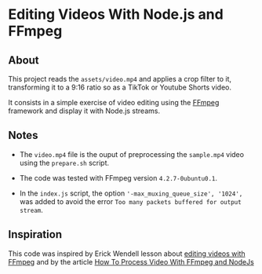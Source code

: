 # Editing Videos With Node.js and FFmpeg

## About

This project reads the `assets/video.mp4` and applies a crop filter to it, transforming it to a 9:16 ratio so as a TikTok or Youtube Shorts video.

It consists in a simple exercise of video editing using the [FFmpeg](https://ffmpeg.org/) framework and display it with Node.js streams.

## Notes

- The `video.mp4` file is the ouput of preprocessing the `sample.mp4` video using the `prepare.sh` script.

- The code was tested with FFmpeg version `4.2.7-0ubuntu0.1`.

- In the `index.js` script, the option `'-max_muxing_queue_size', '1024',` was added to avoid the error `Too many packets buffered for output stream`.

## Inspiration

This code was inspired by Erick Wendell lesson about [editing videos with FFmpeg](https://github.com/ErickWendel/editing-videos-nodejs-ffmpeg) and by the article [How To Process Video With FFmpeg and NodeJs](https://betterprogramming.pub/how-to-process-video-with-ffmpeg-and-nodejs-940a8e510791)
